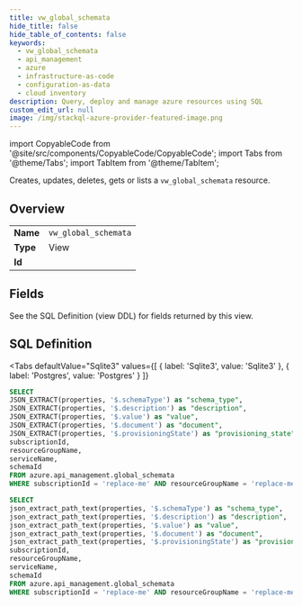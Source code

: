 ```yaml
--- 
title: vw_global_schemata
hide_title: false
hide_table_of_contents: false
keywords:
  - vw_global_schemata
  - api_management
  - azure
  - infrastructure-as-code
  - configuration-as-data
  - cloud inventory
description: Query, deploy and manage azure resources using SQL
custom_edit_url: null
image: /img/stackql-azure-provider-featured-image.png
---
```


import CopyableCode from '@site/src/components/CopyableCode/CopyableCode';
import Tabs from '@theme/Tabs';
import TabItem from '@theme/TabItem';

Creates, updates, deletes, gets or lists a <code>vw_global_schemata</code> resource.

## Overview
<table><tbody>
<tr><td><b>Name</b></td><td><code>vw_global_schemata</code></td></tr>
<tr><td><b>Type</b></td><td>View</td></tr>
<tr><td><b>Id</b></td><td><CopyableCode code="azure.api_management.vw_global_schemata" /></td></tr>
</tbody></table>

## Fields

See the SQL Definition (view DDL) for fields returned by this view.

## SQL Definition

<Tabs
defaultValue="Sqlite3"
values={[
{ label: 'Sqlite3', value: 'Sqlite3' },
{ label: 'Postgres', value: 'Postgres' }
]}
>
<TabItem value="Sqlite3">

```sql
SELECT
JSON_EXTRACT(properties, '$.schemaType') as "schema_type",
JSON_EXTRACT(properties, '$.description') as "description",
JSON_EXTRACT(properties, '$.value') as "value",
JSON_EXTRACT(properties, '$.document') as "document",
JSON_EXTRACT(properties, '$.provisioningState') as "provisioning_state",
subscriptionId,
resourceGroupName,
serviceName,
schemaId
FROM azure.api_management.global_schemata
WHERE subscriptionId = 'replace-me' AND resourceGroupName = 'replace-me' AND serviceName = 'replace-me';
```

</TabItem>
<TabItem value="Postgres">

```sql
SELECT
json_extract_path_text(properties, '$.schemaType') as "schema_type",
json_extract_path_text(properties, '$.description') as "description",
json_extract_path_text(properties, '$.value') as "value",
json_extract_path_text(properties, '$.document') as "document",
json_extract_path_text(properties, '$.provisioningState') as "provisioning_state",
subscriptionId,
resourceGroupName,
serviceName,
schemaId
FROM azure.api_management.global_schemata
WHERE subscriptionId = 'replace-me' AND resourceGroupName = 'replace-me' AND serviceName = 'replace-me';
```

</TabItem>
</Tabs>
